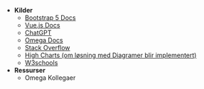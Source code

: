 - **Kilder**
  - [Bootstrap 5 Docs](https://getbootstrap.com/docs/5.3/getting-started/introduction/)
  - [Vue.js Docs](https://vuejs.org/guide/introduction.html)
  - [ChatGPT](https://chat.openai.com/)
  - [Omega Docs](https://omega-nt.omega365.com/nt/docs?Area-ID=10004)
  - [Stack Overflow](https://stackoverflow.com/)
  - [High Charts (om løsning med Diagramer blir implementert)](https://www.highcharts.com/docs/index)
  - [W3schools](https://www.w3schools.com/)
- **Ressurser**
  - Omega Kollegaer
